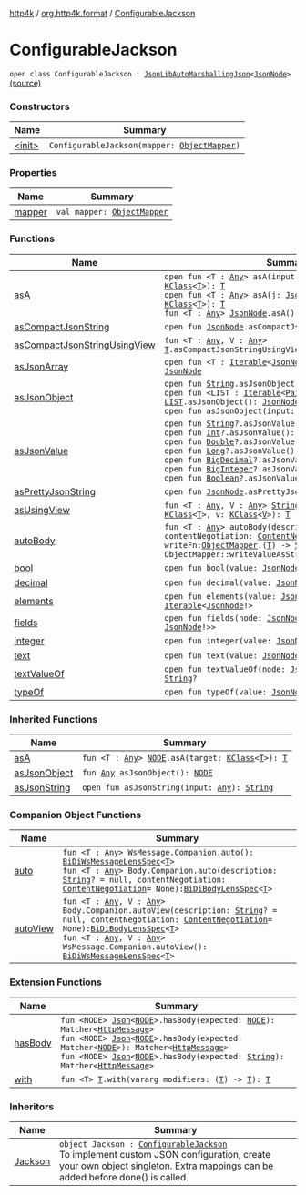 [http4k](../../index.md) / [org.http4k.format](../index.md) / [ConfigurableJackson](./index.md)

# ConfigurableJackson

`open class ConfigurableJackson : `[`JsonLibAutoMarshallingJson`](../-json-lib-auto-marshalling-json/index.md)`<`[`JsonNode`](https://fasterxml.github.io/jackson-databind/javadoc/2.10/com/fasterxml/jackson/databind/JsonNode.html)`>` [(source)](https://github.com/http4k/http4k/blob/master/http4k-format-jackson/src/main/kotlin/org/http4k/format/ConfigurableJackson.kt#L27)

### Constructors

| Name | Summary |
|---|---|
| [&lt;init&gt;](-init-.md) | `ConfigurableJackson(mapper: `[`ObjectMapper`](https://fasterxml.github.io/jackson-databind/javadoc/2.10/com/fasterxml/jackson/databind/ObjectMapper.html)`)` |

### Properties

| Name | Summary |
|---|---|
| [mapper](mapper.md) | `val mapper: `[`ObjectMapper`](https://fasterxml.github.io/jackson-databind/javadoc/2.10/com/fasterxml/jackson/databind/ObjectMapper.html) |

### Functions

| Name | Summary |
|---|---|
| [asA](as-a.md) | `open fun <T : `[`Any`](https://kotlinlang.org/api/latest/jvm/stdlib/kotlin/-any/index.html)`> asA(input: `[`String`](https://kotlinlang.org/api/latest/jvm/stdlib/kotlin/-string/index.html)`, target: `[`KClass`](https://kotlinlang.org/api/latest/jvm/stdlib/kotlin.reflect/-k-class/index.html)`<`[`T`](as-a.md#T)`>): `[`T`](as-a.md#T)<br>`open fun <T : `[`Any`](https://kotlinlang.org/api/latest/jvm/stdlib/kotlin/-any/index.html)`> asA(j: `[`JsonNode`](https://fasterxml.github.io/jackson-databind/javadoc/2.10/com/fasterxml/jackson/databind/JsonNode.html)`, target: `[`KClass`](https://kotlinlang.org/api/latest/jvm/stdlib/kotlin.reflect/-k-class/index.html)`<`[`T`](as-a.md#T)`>): `[`T`](as-a.md#T)<br>`fun <T : `[`Any`](https://kotlinlang.org/api/latest/jvm/stdlib/kotlin/-any/index.html)`> `[`JsonNode`](https://fasterxml.github.io/jackson-databind/javadoc/2.10/com/fasterxml/jackson/databind/JsonNode.html)`.asA(): `[`T`](as-a.md#T) |
| [asCompactJsonString](as-compact-json-string.md) | `open fun `[`JsonNode`](https://fasterxml.github.io/jackson-databind/javadoc/2.10/com/fasterxml/jackson/databind/JsonNode.html)`.asCompactJsonString(): `[`String`](https://kotlinlang.org/api/latest/jvm/stdlib/kotlin/-string/index.html) |
| [asCompactJsonStringUsingView](as-compact-json-string-using-view.md) | `fun <T : `[`Any`](https://kotlinlang.org/api/latest/jvm/stdlib/kotlin/-any/index.html)`, V : `[`Any`](https://kotlinlang.org/api/latest/jvm/stdlib/kotlin/-any/index.html)`> `[`T`](as-compact-json-string-using-view.md#T)`.asCompactJsonStringUsingView(v: `[`KClass`](https://kotlinlang.org/api/latest/jvm/stdlib/kotlin.reflect/-k-class/index.html)`<`[`V`](as-compact-json-string-using-view.md#V)`>): `[`String`](https://kotlinlang.org/api/latest/jvm/stdlib/kotlin/-string/index.html) |
| [asJsonArray](as-json-array.md) | `open fun <T : `[`Iterable`](https://kotlinlang.org/api/latest/jvm/stdlib/kotlin.collections/-iterable/index.html)`<`[`JsonNode`](https://fasterxml.github.io/jackson-databind/javadoc/2.10/com/fasterxml/jackson/databind/JsonNode.html)`>> `[`T`](as-json-array.md#T)`.asJsonArray(): `[`JsonNode`](https://fasterxml.github.io/jackson-databind/javadoc/2.10/com/fasterxml/jackson/databind/JsonNode.html) |
| [asJsonObject](as-json-object.md) | `open fun `[`String`](https://kotlinlang.org/api/latest/jvm/stdlib/kotlin/-string/index.html)`.asJsonObject(): `[`JsonNode`](https://fasterxml.github.io/jackson-databind/javadoc/2.10/com/fasterxml/jackson/databind/JsonNode.html)<br>`open fun <LIST : `[`Iterable`](https://kotlinlang.org/api/latest/jvm/stdlib/kotlin.collections/-iterable/index.html)`<`[`Pair`](https://kotlinlang.org/api/latest/jvm/stdlib/kotlin/-pair/index.html)`<`[`String`](https://kotlinlang.org/api/latest/jvm/stdlib/kotlin/-string/index.html)`, `[`JsonNode`](https://fasterxml.github.io/jackson-databind/javadoc/2.10/com/fasterxml/jackson/databind/JsonNode.html)`>>> `[`LIST`](as-json-object.md#LIST)`.asJsonObject(): `[`JsonNode`](https://fasterxml.github.io/jackson-databind/javadoc/2.10/com/fasterxml/jackson/databind/JsonNode.html)<br>`open fun asJsonObject(input: `[`Any`](https://kotlinlang.org/api/latest/jvm/stdlib/kotlin/-any/index.html)`): `[`JsonNode`](https://fasterxml.github.io/jackson-databind/javadoc/2.10/com/fasterxml/jackson/databind/JsonNode.html) |
| [asJsonValue](as-json-value.md) | `open fun `[`String`](https://kotlinlang.org/api/latest/jvm/stdlib/kotlin/-string/index.html)`?.asJsonValue(): `[`JsonNode`](https://fasterxml.github.io/jackson-databind/javadoc/2.10/com/fasterxml/jackson/databind/JsonNode.html)<br>`open fun `[`Int`](https://kotlinlang.org/api/latest/jvm/stdlib/kotlin/-int/index.html)`?.asJsonValue(): `[`JsonNode`](https://fasterxml.github.io/jackson-databind/javadoc/2.10/com/fasterxml/jackson/databind/JsonNode.html)<br>`open fun `[`Double`](https://kotlinlang.org/api/latest/jvm/stdlib/kotlin/-double/index.html)`?.asJsonValue(): `[`JsonNode`](https://fasterxml.github.io/jackson-databind/javadoc/2.10/com/fasterxml/jackson/databind/JsonNode.html)<br>`open fun `[`Long`](https://kotlinlang.org/api/latest/jvm/stdlib/kotlin/-long/index.html)`?.asJsonValue(): `[`JsonNode`](https://fasterxml.github.io/jackson-databind/javadoc/2.10/com/fasterxml/jackson/databind/JsonNode.html)<br>`open fun `[`BigDecimal`](https://docs.oracle.com/javase/9/docs/api/java/math/BigDecimal.html)`?.asJsonValue(): `[`JsonNode`](https://fasterxml.github.io/jackson-databind/javadoc/2.10/com/fasterxml/jackson/databind/JsonNode.html)<br>`open fun `[`BigInteger`](https://docs.oracle.com/javase/9/docs/api/java/math/BigInteger.html)`?.asJsonValue(): `[`JsonNode`](https://fasterxml.github.io/jackson-databind/javadoc/2.10/com/fasterxml/jackson/databind/JsonNode.html)<br>`open fun `[`Boolean`](https://kotlinlang.org/api/latest/jvm/stdlib/kotlin/-boolean/index.html)`?.asJsonValue(): `[`JsonNode`](https://fasterxml.github.io/jackson-databind/javadoc/2.10/com/fasterxml/jackson/databind/JsonNode.html) |
| [asPrettyJsonString](as-pretty-json-string.md) | `open fun `[`JsonNode`](https://fasterxml.github.io/jackson-databind/javadoc/2.10/com/fasterxml/jackson/databind/JsonNode.html)`.asPrettyJsonString(): `[`String`](https://kotlinlang.org/api/latest/jvm/stdlib/kotlin/-string/index.html) |
| [asUsingView](as-using-view.md) | `fun <T : `[`Any`](https://kotlinlang.org/api/latest/jvm/stdlib/kotlin/-any/index.html)`, V : `[`Any`](https://kotlinlang.org/api/latest/jvm/stdlib/kotlin/-any/index.html)`> `[`String`](https://kotlinlang.org/api/latest/jvm/stdlib/kotlin/-string/index.html)`.asUsingView(t: `[`KClass`](https://kotlinlang.org/api/latest/jvm/stdlib/kotlin.reflect/-k-class/index.html)`<`[`T`](as-using-view.md#T)`>, v: `[`KClass`](https://kotlinlang.org/api/latest/jvm/stdlib/kotlin.reflect/-k-class/index.html)`<`[`V`](as-using-view.md#V)`>): `[`T`](as-using-view.md#T) |
| [autoBody](auto-body.md) | `fun <T : `[`Any`](https://kotlinlang.org/api/latest/jvm/stdlib/kotlin/-any/index.html)`> autoBody(description: `[`String`](https://kotlinlang.org/api/latest/jvm/stdlib/kotlin/-string/index.html)`? = null, contentNegotiation: `[`ContentNegotiation`](../../org.http4k.lens/-content-negotiation/index.md)` = None, writeFn: `[`ObjectMapper`](https://fasterxml.github.io/jackson-databind/javadoc/2.10/com/fasterxml/jackson/databind/ObjectMapper.html)`.(`[`T`](auto-body.md#T)`) -> `[`String`](https://kotlinlang.org/api/latest/jvm/stdlib/kotlin/-string/index.html)` = ObjectMapper::writeValueAsString): `[`BiDiBodyLensSpec`](../../org.http4k.lens/-bi-di-body-lens-spec/index.md)`<`[`T`](auto-body.md#T)`>` |
| [bool](bool.md) | `open fun bool(value: `[`JsonNode`](https://fasterxml.github.io/jackson-databind/javadoc/2.10/com/fasterxml/jackson/databind/JsonNode.html)`): `[`Boolean`](https://kotlinlang.org/api/latest/jvm/stdlib/kotlin/-boolean/index.html) |
| [decimal](decimal.md) | `open fun decimal(value: `[`JsonNode`](https://fasterxml.github.io/jackson-databind/javadoc/2.10/com/fasterxml/jackson/databind/JsonNode.html)`): `[`BigDecimal`](https://docs.oracle.com/javase/9/docs/api/java/math/BigDecimal.html) |
| [elements](elements.md) | `open fun elements(value: `[`JsonNode`](https://fasterxml.github.io/jackson-databind/javadoc/2.10/com/fasterxml/jackson/databind/JsonNode.html)`): `[`Iterable`](https://kotlinlang.org/api/latest/jvm/stdlib/kotlin.collections/-iterable/index.html)`<`[`JsonNode`](https://fasterxml.github.io/jackson-databind/javadoc/2.10/com/fasterxml/jackson/databind/JsonNode.html)`!>` |
| [fields](fields.md) | `open fun fields(node: `[`JsonNode`](https://fasterxml.github.io/jackson-databind/javadoc/2.10/com/fasterxml/jackson/databind/JsonNode.html)`): `[`List`](https://kotlinlang.org/api/latest/jvm/stdlib/kotlin.collections/-list/index.html)`<`[`Pair`](https://kotlinlang.org/api/latest/jvm/stdlib/kotlin/-pair/index.html)`<`[`String`](https://kotlinlang.org/api/latest/jvm/stdlib/kotlin/-string/index.html)`!, `[`JsonNode`](https://fasterxml.github.io/jackson-databind/javadoc/2.10/com/fasterxml/jackson/databind/JsonNode.html)`!>>` |
| [integer](integer.md) | `open fun integer(value: `[`JsonNode`](https://fasterxml.github.io/jackson-databind/javadoc/2.10/com/fasterxml/jackson/databind/JsonNode.html)`): `[`Long`](https://kotlinlang.org/api/latest/jvm/stdlib/kotlin/-long/index.html) |
| [text](text.md) | `open fun text(value: `[`JsonNode`](https://fasterxml.github.io/jackson-databind/javadoc/2.10/com/fasterxml/jackson/databind/JsonNode.html)`): `[`String`](https://kotlinlang.org/api/latest/jvm/stdlib/kotlin/-string/index.html) |
| [textValueOf](text-value-of.md) | `open fun textValueOf(node: `[`JsonNode`](https://fasterxml.github.io/jackson-databind/javadoc/2.10/com/fasterxml/jackson/databind/JsonNode.html)`, name: `[`String`](https://kotlinlang.org/api/latest/jvm/stdlib/kotlin/-string/index.html)`): `[`String`](https://kotlinlang.org/api/latest/jvm/stdlib/kotlin/-string/index.html)`?` |
| [typeOf](type-of.md) | `open fun typeOf(value: `[`JsonNode`](https://fasterxml.github.io/jackson-databind/javadoc/2.10/com/fasterxml/jackson/databind/JsonNode.html)`): `[`JsonType`](../-json-type/index.md) |

### Inherited Functions

| Name | Summary |
|---|---|
| [asA](../-json-lib-auto-marshalling-json/as-a.md) | `fun <T : `[`Any`](https://kotlinlang.org/api/latest/jvm/stdlib/kotlin/-any/index.html)`> `[`NODE`](../-json-lib-auto-marshalling-json/index.md#NODE)`.asA(target: `[`KClass`](https://kotlinlang.org/api/latest/jvm/stdlib/kotlin.reflect/-k-class/index.html)`<`[`T`](../-json-lib-auto-marshalling-json/as-a.md#T)`>): `[`T`](../-json-lib-auto-marshalling-json/as-a.md#T) |
| [asJsonObject](../-json-lib-auto-marshalling-json/as-json-object.md) | `fun `[`Any`](https://kotlinlang.org/api/latest/jvm/stdlib/kotlin/-any/index.html)`.asJsonObject(): `[`NODE`](../-json-lib-auto-marshalling-json/index.md#NODE) |
| [asJsonString](../-json-lib-auto-marshalling-json/as-json-string.md) | `open fun asJsonString(input: `[`Any`](https://kotlinlang.org/api/latest/jvm/stdlib/kotlin/-any/index.html)`): `[`String`](https://kotlinlang.org/api/latest/jvm/stdlib/kotlin/-string/index.html) |

### Companion Object Functions

| Name | Summary |
|---|---|
| [auto](auto.md) | `fun <T : `[`Any`](https://kotlinlang.org/api/latest/jvm/stdlib/kotlin/-any/index.html)`> WsMessage.Companion.auto(): `[`BiDiWsMessageLensSpec`](../../org.http4k.lens/-bi-di-ws-message-lens-spec/index.md)`<`[`T`](auto.md#T)`>`<br>`fun <T : `[`Any`](https://kotlinlang.org/api/latest/jvm/stdlib/kotlin/-any/index.html)`> Body.Companion.auto(description: `[`String`](https://kotlinlang.org/api/latest/jvm/stdlib/kotlin/-string/index.html)`? = null, contentNegotiation: `[`ContentNegotiation`](../../org.http4k.lens/-content-negotiation/index.md)` = None): `[`BiDiBodyLensSpec`](../../org.http4k.lens/-bi-di-body-lens-spec/index.md)`<`[`T`](auto.md#T)`>` |
| [autoView](auto-view.md) | `fun <T : `[`Any`](https://kotlinlang.org/api/latest/jvm/stdlib/kotlin/-any/index.html)`, V : `[`Any`](https://kotlinlang.org/api/latest/jvm/stdlib/kotlin/-any/index.html)`> Body.Companion.autoView(description: `[`String`](https://kotlinlang.org/api/latest/jvm/stdlib/kotlin/-string/index.html)`? = null, contentNegotiation: `[`ContentNegotiation`](../../org.http4k.lens/-content-negotiation/index.md)` = None): `[`BiDiBodyLensSpec`](../../org.http4k.lens/-bi-di-body-lens-spec/index.md)`<`[`T`](auto-view.md#T)`>`<br>`fun <T : `[`Any`](https://kotlinlang.org/api/latest/jvm/stdlib/kotlin/-any/index.html)`, V : `[`Any`](https://kotlinlang.org/api/latest/jvm/stdlib/kotlin/-any/index.html)`> WsMessage.Companion.autoView(): `[`BiDiWsMessageLensSpec`](../../org.http4k.lens/-bi-di-ws-message-lens-spec/index.md)`<`[`T`](auto-view.md#T)`>` |

### Extension Functions

| Name | Summary |
|---|---|
| [hasBody](../../org.http4k.hamkrest/has-body.md) | `fun <NODE> `[`Json`](../-json/index.md)`<`[`NODE`](../../org.http4k.hamkrest/has-body.md#NODE)`>.hasBody(expected: `[`NODE`](../../org.http4k.hamkrest/has-body.md#NODE)`): Matcher<`[`HttpMessage`](../../org.http4k.core/-http-message/index.md)`>`<br>`fun <NODE> `[`Json`](../-json/index.md)`<`[`NODE`](../../org.http4k.hamkrest/has-body.md#NODE)`>.hasBody(expected: Matcher<`[`NODE`](../../org.http4k.hamkrest/has-body.md#NODE)`>): Matcher<`[`HttpMessage`](../../org.http4k.core/-http-message/index.md)`>`<br>`fun <NODE> `[`Json`](../-json/index.md)`<`[`NODE`](../../org.http4k.hamkrest/has-body.md#NODE)`>.hasBody(expected: `[`String`](https://kotlinlang.org/api/latest/jvm/stdlib/kotlin/-string/index.html)`): Matcher<`[`HttpMessage`](../../org.http4k.core/-http-message/index.md)`>` |
| [with](../../org.http4k.core/with.md) | `fun <T> `[`T`](../../org.http4k.core/with.md#T)`.with(vararg modifiers: (`[`T`](../../org.http4k.core/with.md#T)`) -> `[`T`](../../org.http4k.core/with.md#T)`): `[`T`](../../org.http4k.core/with.md#T) |

### Inheritors

| Name | Summary |
|---|---|
| [Jackson](../-jackson.md) | `object Jackson : `[`ConfigurableJackson`](./index.md)<br>To implement custom JSON configuration, create your own object singleton. Extra mappings can be added before done() is called. |
